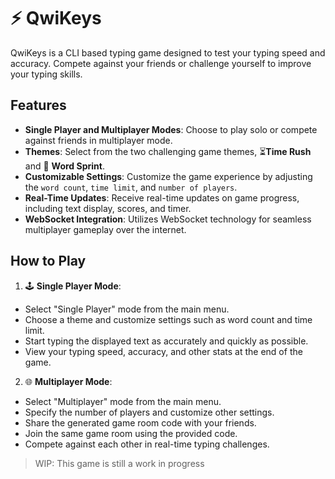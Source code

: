 # ⚡ QwiKeys

QwiKeys is a CLI based typing game designed to test your typing speed and accuracy. Compete against your friends or challenge yourself to improve your typing skills.

## Features

- **Single Player and Multiplayer Modes**: Choose to play solo or compete against friends in multiplayer mode.
- **Themes**: Select from the two challenging game themes, ⏳**Time Rush** and 🔡 **Word Sprint**.
- **Customizable Settings**: Customize the game experience by adjusting the `word count`, `time limit`, and `number of players`.
- **Real-Time Updates**: Receive real-time updates on game progress, including text display, scores, and timer.
- **WebSocket Integration**: Utilizes WebSocket technology for seamless multiplayer gameplay over the internet.

## How to Play

1. 🕹️ **Single Player Mode**:

- Select "Single Player" mode from the main menu.
- Choose a theme and customize settings such as word count and time limit.
- Start typing the displayed text as accurately and quickly as possible.
- View your typing speed, accuracy, and other stats at the end of the game.

2. 🌐 **Multiplayer Mode**:

- Select "Multiplayer" mode from the main menu.
- Specify the number of players and customize other settings.
- Share the generated game room code with your friends.
- Join the same game room using the provided code.
- Compete against each other in real-time typing challenges.

> WIP: This game is still a work in progress
